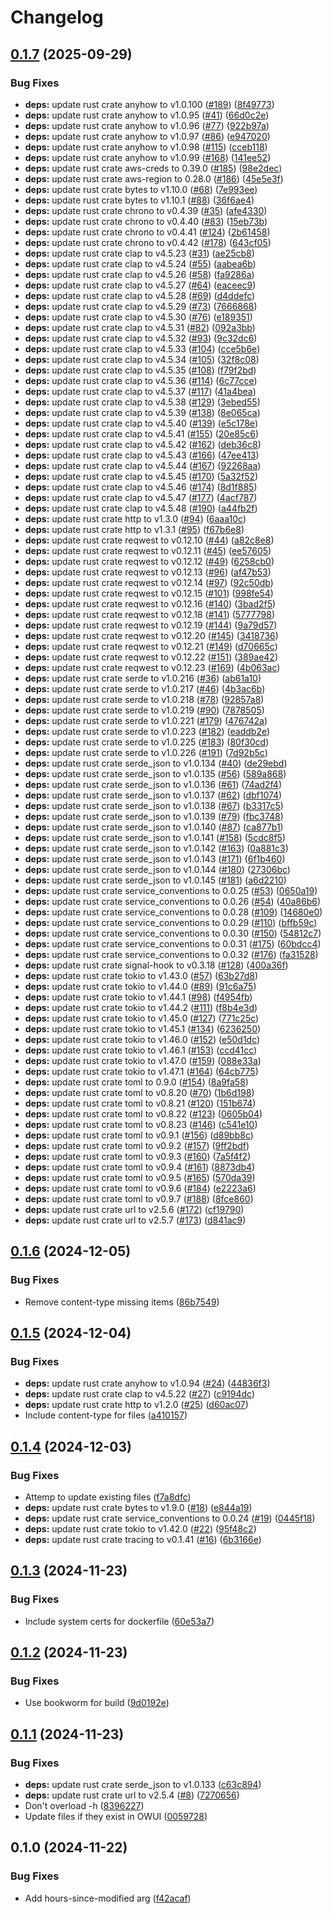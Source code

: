 # Changelog

## [0.1.7](https://github.com/philipcristiano/owui-rag-sync/compare/v0.1.6...v0.1.7) (2025-09-29)


### Bug Fixes

* **deps:** update rust crate anyhow to v1.0.100 ([#189](https://github.com/philipcristiano/owui-rag-sync/issues/189)) ([8f49773](https://github.com/philipcristiano/owui-rag-sync/commit/8f49773dbf622e5907ecd389dbaaff12a8d2bf90))
* **deps:** update rust crate anyhow to v1.0.95 ([#41](https://github.com/philipcristiano/owui-rag-sync/issues/41)) ([66d0c2e](https://github.com/philipcristiano/owui-rag-sync/commit/66d0c2e2e2080543a40751e8468577d07b0897e2))
* **deps:** update rust crate anyhow to v1.0.96 ([#77](https://github.com/philipcristiano/owui-rag-sync/issues/77)) ([922b97a](https://github.com/philipcristiano/owui-rag-sync/commit/922b97aef33010875deb9fa1b52c3b0da92d1b52))
* **deps:** update rust crate anyhow to v1.0.97 ([#86](https://github.com/philipcristiano/owui-rag-sync/issues/86)) ([e947020](https://github.com/philipcristiano/owui-rag-sync/commit/e94702031e28feab14bfbd9bb1505027cf51f7ad))
* **deps:** update rust crate anyhow to v1.0.98 ([#115](https://github.com/philipcristiano/owui-rag-sync/issues/115)) ([cceb118](https://github.com/philipcristiano/owui-rag-sync/commit/cceb11899d4b2c31ab46d9b536b24ac5d0c7656d))
* **deps:** update rust crate anyhow to v1.0.99 ([#168](https://github.com/philipcristiano/owui-rag-sync/issues/168)) ([141ee52](https://github.com/philipcristiano/owui-rag-sync/commit/141ee52b71a95bf8bcf8eeca3c90d23ef0fef2d3))
* **deps:** update rust crate aws-creds to 0.39.0 ([#185](https://github.com/philipcristiano/owui-rag-sync/issues/185)) ([98e2dec](https://github.com/philipcristiano/owui-rag-sync/commit/98e2dec262d58fbd3c3091a29eb055953e5afcfb))
* **deps:** update rust crate aws-region to 0.28.0 ([#186](https://github.com/philipcristiano/owui-rag-sync/issues/186)) ([45e5e3f](https://github.com/philipcristiano/owui-rag-sync/commit/45e5e3f683045df72a6ebff38bb03c2e195ed520))
* **deps:** update rust crate bytes to v1.10.0 ([#68](https://github.com/philipcristiano/owui-rag-sync/issues/68)) ([7e993ee](https://github.com/philipcristiano/owui-rag-sync/commit/7e993ee7109725a2dbbfd249d0b93f38d17c6b88))
* **deps:** update rust crate bytes to v1.10.1 ([#88](https://github.com/philipcristiano/owui-rag-sync/issues/88)) ([36f6ae4](https://github.com/philipcristiano/owui-rag-sync/commit/36f6ae4368c86630d8ba11eee1b2b4171e4786cc))
* **deps:** update rust crate chrono to v0.4.39 ([#35](https://github.com/philipcristiano/owui-rag-sync/issues/35)) ([afe4330](https://github.com/philipcristiano/owui-rag-sync/commit/afe433039af6cb30394eff3f55b1327ca8440ff9))
* **deps:** update rust crate chrono to v0.4.40 ([#83](https://github.com/philipcristiano/owui-rag-sync/issues/83)) ([15eb73b](https://github.com/philipcristiano/owui-rag-sync/commit/15eb73bb6dbae3e087eb8d20e426a5e8ae9efb16))
* **deps:** update rust crate chrono to v0.4.41 ([#124](https://github.com/philipcristiano/owui-rag-sync/issues/124)) ([2b61458](https://github.com/philipcristiano/owui-rag-sync/commit/2b61458ac0c12c2653b9c76d22e1a847bee8c57c))
* **deps:** update rust crate chrono to v0.4.42 ([#178](https://github.com/philipcristiano/owui-rag-sync/issues/178)) ([643cf05](https://github.com/philipcristiano/owui-rag-sync/commit/643cf05d63236d421a965f2681734603bb71b9ef))
* **deps:** update rust crate clap to v4.5.23 ([#31](https://github.com/philipcristiano/owui-rag-sync/issues/31)) ([ae25cb8](https://github.com/philipcristiano/owui-rag-sync/commit/ae25cb8e878e6f53c0130008c10f7f25a4c0cb27))
* **deps:** update rust crate clap to v4.5.24 ([#55](https://github.com/philipcristiano/owui-rag-sync/issues/55)) ([aabea6b](https://github.com/philipcristiano/owui-rag-sync/commit/aabea6be66daa9afef7d64dfc35d5ce9057d5614))
* **deps:** update rust crate clap to v4.5.26 ([#58](https://github.com/philipcristiano/owui-rag-sync/issues/58)) ([fa9286a](https://github.com/philipcristiano/owui-rag-sync/commit/fa9286aa60b8964ce43b45679ea23e6b84816a34))
* **deps:** update rust crate clap to v4.5.27 ([#64](https://github.com/philipcristiano/owui-rag-sync/issues/64)) ([eaceec9](https://github.com/philipcristiano/owui-rag-sync/commit/eaceec9fd8b331a614f987731f9270f1d57adf91))
* **deps:** update rust crate clap to v4.5.28 ([#69](https://github.com/philipcristiano/owui-rag-sync/issues/69)) ([d4ddefc](https://github.com/philipcristiano/owui-rag-sync/commit/d4ddefc54965b1e4e4922265575457dbd7c3155d))
* **deps:** update rust crate clap to v4.5.29 ([#73](https://github.com/philipcristiano/owui-rag-sync/issues/73)) ([7666868](https://github.com/philipcristiano/owui-rag-sync/commit/76668681ba7777316d8aef68bc86fc8890a6fb10))
* **deps:** update rust crate clap to v4.5.30 ([#76](https://github.com/philipcristiano/owui-rag-sync/issues/76)) ([e189351](https://github.com/philipcristiano/owui-rag-sync/commit/e1893514b1d028cf80747c35b53203a897a750b9))
* **deps:** update rust crate clap to v4.5.31 ([#82](https://github.com/philipcristiano/owui-rag-sync/issues/82)) ([092a3bb](https://github.com/philipcristiano/owui-rag-sync/commit/092a3bb63db8694ff315a1d16ff041e188313624))
* **deps:** update rust crate clap to v4.5.32 ([#93](https://github.com/philipcristiano/owui-rag-sync/issues/93)) ([9c32dc6](https://github.com/philipcristiano/owui-rag-sync/commit/9c32dc66c63a67c5724ad1246e5e83157a2978b4))
* **deps:** update rust crate clap to v4.5.33 ([#104](https://github.com/philipcristiano/owui-rag-sync/issues/104)) ([cce5b6e](https://github.com/philipcristiano/owui-rag-sync/commit/cce5b6eb2eb8d1f159ecd69549460ec0f8f581f8))
* **deps:** update rust crate clap to v4.5.34 ([#105](https://github.com/philipcristiano/owui-rag-sync/issues/105)) ([32f8c08](https://github.com/philipcristiano/owui-rag-sync/commit/32f8c082da518cdbb1d7fd6c319b2f416819a339))
* **deps:** update rust crate clap to v4.5.35 ([#108](https://github.com/philipcristiano/owui-rag-sync/issues/108)) ([f79f2bd](https://github.com/philipcristiano/owui-rag-sync/commit/f79f2bdfcaa06589a36b11476786671da1944c60))
* **deps:** update rust crate clap to v4.5.36 ([#114](https://github.com/philipcristiano/owui-rag-sync/issues/114)) ([6c77cce](https://github.com/philipcristiano/owui-rag-sync/commit/6c77cce46ddb4040f4a4ec5b5f8effd63be3ca36))
* **deps:** update rust crate clap to v4.5.37 ([#117](https://github.com/philipcristiano/owui-rag-sync/issues/117)) ([41a4bea](https://github.com/philipcristiano/owui-rag-sync/commit/41a4bea6cd2ae73806e729be7b3ae3392330d10b))
* **deps:** update rust crate clap to v4.5.38 ([#129](https://github.com/philipcristiano/owui-rag-sync/issues/129)) ([3ebed55](https://github.com/philipcristiano/owui-rag-sync/commit/3ebed555d41b29c3d4f42e0299d25c98748359ce))
* **deps:** update rust crate clap to v4.5.39 ([#138](https://github.com/philipcristiano/owui-rag-sync/issues/138)) ([8e065ca](https://github.com/philipcristiano/owui-rag-sync/commit/8e065ca7e665540ae6b9b4c3734ed4a1ee0125d6))
* **deps:** update rust crate clap to v4.5.40 ([#139](https://github.com/philipcristiano/owui-rag-sync/issues/139)) ([e5c178e](https://github.com/philipcristiano/owui-rag-sync/commit/e5c178e9a54b4fb919db3f959e92ea6377478441))
* **deps:** update rust crate clap to v4.5.41 ([#155](https://github.com/philipcristiano/owui-rag-sync/issues/155)) ([20e85c6](https://github.com/philipcristiano/owui-rag-sync/commit/20e85c60bae52fe147cdcf6f3b95c4cbb9fc6306))
* **deps:** update rust crate clap to v4.5.42 ([#162](https://github.com/philipcristiano/owui-rag-sync/issues/162)) ([deb36c8](https://github.com/philipcristiano/owui-rag-sync/commit/deb36c8fb890409d653d5569e6c63df03431d2cb))
* **deps:** update rust crate clap to v4.5.43 ([#166](https://github.com/philipcristiano/owui-rag-sync/issues/166)) ([47ee413](https://github.com/philipcristiano/owui-rag-sync/commit/47ee413899648c5ddb44f8d2b9f2bd48998e755d))
* **deps:** update rust crate clap to v4.5.44 ([#167](https://github.com/philipcristiano/owui-rag-sync/issues/167)) ([92268aa](https://github.com/philipcristiano/owui-rag-sync/commit/92268aad27358b8b31d71c48e5a7bbcbb542e2f7))
* **deps:** update rust crate clap to v4.5.45 ([#170](https://github.com/philipcristiano/owui-rag-sync/issues/170)) ([5a32f52](https://github.com/philipcristiano/owui-rag-sync/commit/5a32f5277c935e45f32a3d9507bef1eabf499c37))
* **deps:** update rust crate clap to v4.5.46 ([#174](https://github.com/philipcristiano/owui-rag-sync/issues/174)) ([8d1f885](https://github.com/philipcristiano/owui-rag-sync/commit/8d1f88577b27e13bf5d3de3c20065f4e5394533a))
* **deps:** update rust crate clap to v4.5.47 ([#177](https://github.com/philipcristiano/owui-rag-sync/issues/177)) ([4acf787](https://github.com/philipcristiano/owui-rag-sync/commit/4acf7872a4bce845e00bff376dc9a47bae305333))
* **deps:** update rust crate clap to v4.5.48 ([#190](https://github.com/philipcristiano/owui-rag-sync/issues/190)) ([a44fb2f](https://github.com/philipcristiano/owui-rag-sync/commit/a44fb2f72e4f3219913a03f4847cc0d229e45251))
* **deps:** update rust crate http to v1.3.0 ([#94](https://github.com/philipcristiano/owui-rag-sync/issues/94)) ([6aaa10c](https://github.com/philipcristiano/owui-rag-sync/commit/6aaa10c09db66e616ebe9168e756981744b205d7))
* **deps:** update rust crate http to v1.3.1 ([#95](https://github.com/philipcristiano/owui-rag-sync/issues/95)) ([f67b6e8](https://github.com/philipcristiano/owui-rag-sync/commit/f67b6e88793c8f4a8c3f6fd2feaf941081892ac9))
* **deps:** update rust crate reqwest to v0.12.10 ([#44](https://github.com/philipcristiano/owui-rag-sync/issues/44)) ([a82c8e8](https://github.com/philipcristiano/owui-rag-sync/commit/a82c8e8b760fd627ff43261bfc5b6ffd033207ca))
* **deps:** update rust crate reqwest to v0.12.11 ([#45](https://github.com/philipcristiano/owui-rag-sync/issues/45)) ([ee57605](https://github.com/philipcristiano/owui-rag-sync/commit/ee57605b065b851d8d7cbbe95c5db23756d8e957))
* **deps:** update rust crate reqwest to v0.12.12 ([#49](https://github.com/philipcristiano/owui-rag-sync/issues/49)) ([6258cb0](https://github.com/philipcristiano/owui-rag-sync/commit/6258cb0fcc89baf9861899a6ddf1901ba61b313f))
* **deps:** update rust crate reqwest to v0.12.13 ([#96](https://github.com/philipcristiano/owui-rag-sync/issues/96)) ([af47b53](https://github.com/philipcristiano/owui-rag-sync/commit/af47b536b8791b7e5a51b517947cbac5010c2fe7))
* **deps:** update rust crate reqwest to v0.12.14 ([#97](https://github.com/philipcristiano/owui-rag-sync/issues/97)) ([92c50db](https://github.com/philipcristiano/owui-rag-sync/commit/92c50dbde69f00a273702efe52b1661aef05e5a2))
* **deps:** update rust crate reqwest to v0.12.15 ([#101](https://github.com/philipcristiano/owui-rag-sync/issues/101)) ([998fe54](https://github.com/philipcristiano/owui-rag-sync/commit/998fe54deadfca278b291b722ecf41901bce7a5e))
* **deps:** update rust crate reqwest to v0.12.16 ([#140](https://github.com/philipcristiano/owui-rag-sync/issues/140)) ([3bad2f5](https://github.com/philipcristiano/owui-rag-sync/commit/3bad2f5a55fa38b494ee45eb592aff8d7f03b814))
* **deps:** update rust crate reqwest to v0.12.18 ([#141](https://github.com/philipcristiano/owui-rag-sync/issues/141)) ([5777798](https://github.com/philipcristiano/owui-rag-sync/commit/57777982ec9c3ab8ea6db45d7937667aa77b6a74))
* **deps:** update rust crate reqwest to v0.12.19 ([#144](https://github.com/philipcristiano/owui-rag-sync/issues/144)) ([9a79d57](https://github.com/philipcristiano/owui-rag-sync/commit/9a79d577009e1bb430f3bf6660f53ebc72f2f37d))
* **deps:** update rust crate reqwest to v0.12.20 ([#145](https://github.com/philipcristiano/owui-rag-sync/issues/145)) ([3418736](https://github.com/philipcristiano/owui-rag-sync/commit/34187366d30936e1013b3e8f8313913dc040bd22))
* **deps:** update rust crate reqwest to v0.12.21 ([#149](https://github.com/philipcristiano/owui-rag-sync/issues/149)) ([d70665c](https://github.com/philipcristiano/owui-rag-sync/commit/d70665c597dbf98450ec25234f1c0424625bb01a))
* **deps:** update rust crate reqwest to v0.12.22 ([#151](https://github.com/philipcristiano/owui-rag-sync/issues/151)) ([389ae42](https://github.com/philipcristiano/owui-rag-sync/commit/389ae4258def918fd74a500b86aded3498c362de))
* **deps:** update rust crate reqwest to v0.12.23 ([#169](https://github.com/philipcristiano/owui-rag-sync/issues/169)) ([4b063ac](https://github.com/philipcristiano/owui-rag-sync/commit/4b063ac7489c3242cf05f0693eb661489d941d85))
* **deps:** update rust crate serde to v1.0.216 ([#36](https://github.com/philipcristiano/owui-rag-sync/issues/36)) ([ab61a10](https://github.com/philipcristiano/owui-rag-sync/commit/ab61a1054d347334bccbab153dec3a42d41c0a40))
* **deps:** update rust crate serde to v1.0.217 ([#46](https://github.com/philipcristiano/owui-rag-sync/issues/46)) ([4b3ac6b](https://github.com/philipcristiano/owui-rag-sync/commit/4b3ac6baec3dbd04c80efb967f85e807e9e120f9))
* **deps:** update rust crate serde to v1.0.218 ([#78](https://github.com/philipcristiano/owui-rag-sync/issues/78)) ([92857a8](https://github.com/philipcristiano/owui-rag-sync/commit/92857a8cfaba2f2e759e778f07818a1a0a40af8b))
* **deps:** update rust crate serde to v1.0.219 ([#90](https://github.com/philipcristiano/owui-rag-sync/issues/90)) ([7878505](https://github.com/philipcristiano/owui-rag-sync/commit/7878505a65b4610bcf6dc56ab58c315b4d45ca55))
* **deps:** update rust crate serde to v1.0.221 ([#179](https://github.com/philipcristiano/owui-rag-sync/issues/179)) ([476742a](https://github.com/philipcristiano/owui-rag-sync/commit/476742ac73d7bc0a564e9ca93a58e3e06eef8020))
* **deps:** update rust crate serde to v1.0.223 ([#182](https://github.com/philipcristiano/owui-rag-sync/issues/182)) ([eaddb2e](https://github.com/philipcristiano/owui-rag-sync/commit/eaddb2eedf67f9a28f492678c1b8524cea7c8f12))
* **deps:** update rust crate serde to v1.0.225 ([#183](https://github.com/philipcristiano/owui-rag-sync/issues/183)) ([80f30cd](https://github.com/philipcristiano/owui-rag-sync/commit/80f30cd3ff9738781ca73bc83941973b80947fec))
* **deps:** update rust crate serde to v1.0.226 ([#191](https://github.com/philipcristiano/owui-rag-sync/issues/191)) ([7d92b5c](https://github.com/philipcristiano/owui-rag-sync/commit/7d92b5c0750a7dce3ab1223f8567cca4b5363e4a))
* **deps:** update rust crate serde_json to v1.0.134 ([#40](https://github.com/philipcristiano/owui-rag-sync/issues/40)) ([de29ebd](https://github.com/philipcristiano/owui-rag-sync/commit/de29ebdb3111ab74a763781d33247b067d34da1a))
* **deps:** update rust crate serde_json to v1.0.135 ([#56](https://github.com/philipcristiano/owui-rag-sync/issues/56)) ([589a868](https://github.com/philipcristiano/owui-rag-sync/commit/589a868de0c311ac119c96741386b00fd4999605))
* **deps:** update rust crate serde_json to v1.0.136 ([#61](https://github.com/philipcristiano/owui-rag-sync/issues/61)) ([74ad2f4](https://github.com/philipcristiano/owui-rag-sync/commit/74ad2f4c5e61fc908b179a9bb9cba93ecb93e136))
* **deps:** update rust crate serde_json to v1.0.137 ([#62](https://github.com/philipcristiano/owui-rag-sync/issues/62)) ([dbf1074](https://github.com/philipcristiano/owui-rag-sync/commit/dbf1074e2be142e4f8816cc9a157a379e2e2c076))
* **deps:** update rust crate serde_json to v1.0.138 ([#67](https://github.com/philipcristiano/owui-rag-sync/issues/67)) ([b3317c5](https://github.com/philipcristiano/owui-rag-sync/commit/b3317c50a267d4e3f6c01f7ea6b878c18339ae6c))
* **deps:** update rust crate serde_json to v1.0.139 ([#79](https://github.com/philipcristiano/owui-rag-sync/issues/79)) ([fbc3748](https://github.com/philipcristiano/owui-rag-sync/commit/fbc3748f10463c641664273d0f4f49950ddbb82b))
* **deps:** update rust crate serde_json to v1.0.140 ([#87](https://github.com/philipcristiano/owui-rag-sync/issues/87)) ([ca877b1](https://github.com/philipcristiano/owui-rag-sync/commit/ca877b107c7e4641f56994347433990171755445))
* **deps:** update rust crate serde_json to v1.0.141 ([#158](https://github.com/philipcristiano/owui-rag-sync/issues/158)) ([5cdc8f5](https://github.com/philipcristiano/owui-rag-sync/commit/5cdc8f5c6b43f7b99a44b9ccbc71276691f44b9c))
* **deps:** update rust crate serde_json to v1.0.142 ([#163](https://github.com/philipcristiano/owui-rag-sync/issues/163)) ([0a881c3](https://github.com/philipcristiano/owui-rag-sync/commit/0a881c3b8502efc8f175d42d755740917002a08d))
* **deps:** update rust crate serde_json to v1.0.143 ([#171](https://github.com/philipcristiano/owui-rag-sync/issues/171)) ([6f1b460](https://github.com/philipcristiano/owui-rag-sync/commit/6f1b460a6c4f573a5f8210f1b9a5ea03d184f309))
* **deps:** update rust crate serde_json to v1.0.144 ([#180](https://github.com/philipcristiano/owui-rag-sync/issues/180)) ([27306bc](https://github.com/philipcristiano/owui-rag-sync/commit/27306bc18731fa547fd016e6d00c06bb8e340210))
* **deps:** update rust crate serde_json to v1.0.145 ([#181](https://github.com/philipcristiano/owui-rag-sync/issues/181)) ([a6d2210](https://github.com/philipcristiano/owui-rag-sync/commit/a6d2210583c295cb247e8700aea00559b23b9105))
* **deps:** update rust crate service_conventions to 0.0.25 ([#53](https://github.com/philipcristiano/owui-rag-sync/issues/53)) ([0650a19](https://github.com/philipcristiano/owui-rag-sync/commit/0650a1975ff84f52981d07e6e3ca0488b9ca9512))
* **deps:** update rust crate service_conventions to 0.0.26 ([#54](https://github.com/philipcristiano/owui-rag-sync/issues/54)) ([40a86b6](https://github.com/philipcristiano/owui-rag-sync/commit/40a86b61ae9457141f310e6ab8b7cd90e073819a))
* **deps:** update rust crate service_conventions to 0.0.28 ([#109](https://github.com/philipcristiano/owui-rag-sync/issues/109)) ([14680e0](https://github.com/philipcristiano/owui-rag-sync/commit/14680e0caae447469016c1ffe4972242b38e15b0))
* **deps:** update rust crate service_conventions to 0.0.29 ([#110](https://github.com/philipcristiano/owui-rag-sync/issues/110)) ([bffb59c](https://github.com/philipcristiano/owui-rag-sync/commit/bffb59ce9f49272e65c9d698ab96178372f72f49))
* **deps:** update rust crate service_conventions to 0.0.30 ([#150](https://github.com/philipcristiano/owui-rag-sync/issues/150)) ([54812c7](https://github.com/philipcristiano/owui-rag-sync/commit/54812c7c9bf6695430d7049cb84255cafbf70e91))
* **deps:** update rust crate service_conventions to 0.0.31 ([#175](https://github.com/philipcristiano/owui-rag-sync/issues/175)) ([60bdcc4](https://github.com/philipcristiano/owui-rag-sync/commit/60bdcc4592439c0baa62e2da509656ac0a7c5bba))
* **deps:** update rust crate service_conventions to 0.0.32 ([#176](https://github.com/philipcristiano/owui-rag-sync/issues/176)) ([fa31528](https://github.com/philipcristiano/owui-rag-sync/commit/fa3152887d4474550ac32e611a8e18291fc55f4f))
* **deps:** update rust crate signal-hook to v0.3.18 ([#128](https://github.com/philipcristiano/owui-rag-sync/issues/128)) ([400a36f](https://github.com/philipcristiano/owui-rag-sync/commit/400a36ffcf31d54f61a3b3e7952bd93928f26a88))
* **deps:** update rust crate tokio to v1.43.0 ([#57](https://github.com/philipcristiano/owui-rag-sync/issues/57)) ([63b27d8](https://github.com/philipcristiano/owui-rag-sync/commit/63b27d8e3a32ebc597b3d92207e76b81a26a7229))
* **deps:** update rust crate tokio to v1.44.0 ([#89](https://github.com/philipcristiano/owui-rag-sync/issues/89)) ([91c6a75](https://github.com/philipcristiano/owui-rag-sync/commit/91c6a753cfe29240478da9190c1c1556c2e0263c))
* **deps:** update rust crate tokio to v1.44.1 ([#98](https://github.com/philipcristiano/owui-rag-sync/issues/98)) ([f4954fb](https://github.com/philipcristiano/owui-rag-sync/commit/f4954fbea0e461f9f4b7744d1610b10246d9ad31))
* **deps:** update rust crate tokio to v1.44.2 ([#111](https://github.com/philipcristiano/owui-rag-sync/issues/111)) ([f8b4e3d](https://github.com/philipcristiano/owui-rag-sync/commit/f8b4e3d2f3c4e74e02eb8ce77a5fdb697261db53))
* **deps:** update rust crate tokio to v1.45.0 ([#127](https://github.com/philipcristiano/owui-rag-sync/issues/127)) ([771c25c](https://github.com/philipcristiano/owui-rag-sync/commit/771c25cf564a062a50bf846c663e4c3c8195410a))
* **deps:** update rust crate tokio to v1.45.1 ([#134](https://github.com/philipcristiano/owui-rag-sync/issues/134)) ([6236250](https://github.com/philipcristiano/owui-rag-sync/commit/6236250aca4148fa2774697c18b48c51ce46bcfe))
* **deps:** update rust crate tokio to v1.46.0 ([#152](https://github.com/philipcristiano/owui-rag-sync/issues/152)) ([e50d1dc](https://github.com/philipcristiano/owui-rag-sync/commit/e50d1dce4558af8c1e5ff2963e34b178218f9493))
* **deps:** update rust crate tokio to v1.46.1 ([#153](https://github.com/philipcristiano/owui-rag-sync/issues/153)) ([ccd41cc](https://github.com/philipcristiano/owui-rag-sync/commit/ccd41cc9bf1cf1c51dc75cb80e95f6def20450dc))
* **deps:** update rust crate tokio to v1.47.0 ([#159](https://github.com/philipcristiano/owui-rag-sync/issues/159)) ([088e33a](https://github.com/philipcristiano/owui-rag-sync/commit/088e33acd189902f19f769a6f006e8122f5557f7))
* **deps:** update rust crate tokio to v1.47.1 ([#164](https://github.com/philipcristiano/owui-rag-sync/issues/164)) ([64cb775](https://github.com/philipcristiano/owui-rag-sync/commit/64cb775ee704686fd5dddbe2bdb233126b55083b))
* **deps:** update rust crate toml to 0.9.0 ([#154](https://github.com/philipcristiano/owui-rag-sync/issues/154)) ([8a9fa58](https://github.com/philipcristiano/owui-rag-sync/commit/8a9fa581939979bc7567f41425396a73151c5c08))
* **deps:** update rust crate toml to v0.8.20 ([#70](https://github.com/philipcristiano/owui-rag-sync/issues/70)) ([1b6d198](https://github.com/philipcristiano/owui-rag-sync/commit/1b6d198daa0867350972414db2e3e35f2cc7473a))
* **deps:** update rust crate toml to v0.8.21 ([#120](https://github.com/philipcristiano/owui-rag-sync/issues/120)) ([151b674](https://github.com/philipcristiano/owui-rag-sync/commit/151b67468eec557b4a59e5ae0b76fa9a71a9b0ac))
* **deps:** update rust crate toml to v0.8.22 ([#123](https://github.com/philipcristiano/owui-rag-sync/issues/123)) ([0605b04](https://github.com/philipcristiano/owui-rag-sync/commit/0605b04e932c5a0909e8aed59db36b92e239af26))
* **deps:** update rust crate toml to v0.8.23 ([#146](https://github.com/philipcristiano/owui-rag-sync/issues/146)) ([c541e10](https://github.com/philipcristiano/owui-rag-sync/commit/c541e10cb8978052e045ad53ef8ac56dcd05e0bf))
* **deps:** update rust crate toml to v0.9.1 ([#156](https://github.com/philipcristiano/owui-rag-sync/issues/156)) ([d89bb8c](https://github.com/philipcristiano/owui-rag-sync/commit/d89bb8ccd0db2264b50b67bcc2f33d85dc3b863b))
* **deps:** update rust crate toml to v0.9.2 ([#157](https://github.com/philipcristiano/owui-rag-sync/issues/157)) ([9ff2bdf](https://github.com/philipcristiano/owui-rag-sync/commit/9ff2bdfd6619c3dcf629a0d58a98ba203e6be467))
* **deps:** update rust crate toml to v0.9.3 ([#160](https://github.com/philipcristiano/owui-rag-sync/issues/160)) ([7a5f4f2](https://github.com/philipcristiano/owui-rag-sync/commit/7a5f4f27428c16f845635b0564b8c45b343d2c94))
* **deps:** update rust crate toml to v0.9.4 ([#161](https://github.com/philipcristiano/owui-rag-sync/issues/161)) ([8873db4](https://github.com/philipcristiano/owui-rag-sync/commit/8873db45388294ae1e328f6aa04c857eca34394b))
* **deps:** update rust crate toml to v0.9.5 ([#165](https://github.com/philipcristiano/owui-rag-sync/issues/165)) ([570da39](https://github.com/philipcristiano/owui-rag-sync/commit/570da391869e8299c83d15b56f17dd4a25d5c15a))
* **deps:** update rust crate toml to v0.9.6 ([#184](https://github.com/philipcristiano/owui-rag-sync/issues/184)) ([e2223a6](https://github.com/philipcristiano/owui-rag-sync/commit/e2223a6ad957c2e498ae43ee70f63884ca1ad171))
* **deps:** update rust crate toml to v0.9.7 ([#188](https://github.com/philipcristiano/owui-rag-sync/issues/188)) ([8fce860](https://github.com/philipcristiano/owui-rag-sync/commit/8fce86084b98e5fb903a9e26d6d4c5ec937400fb))
* **deps:** update rust crate url to v2.5.6 ([#172](https://github.com/philipcristiano/owui-rag-sync/issues/172)) ([cf19790](https://github.com/philipcristiano/owui-rag-sync/commit/cf19790316b7a33fc047dd2e1d48c249dc0976c1))
* **deps:** update rust crate url to v2.5.7 ([#173](https://github.com/philipcristiano/owui-rag-sync/issues/173)) ([d841ac9](https://github.com/philipcristiano/owui-rag-sync/commit/d841ac9203c9b747e4edc80f57a5a616161df282))

## [0.1.6](https://github.com/philipcristiano/owui-rag-sync/compare/v0.1.5...v0.1.6) (2024-12-05)


### Bug Fixes

* Remove content-type missing items ([86b7549](https://github.com/philipcristiano/owui-rag-sync/commit/86b7549c82c8a448f80d5d2f1997c54a5ebbd5be))

## [0.1.5](https://github.com/philipcristiano/owui-rag-sync/compare/v0.1.4...v0.1.5) (2024-12-04)


### Bug Fixes

* **deps:** update rust crate anyhow to v1.0.94 ([#24](https://github.com/philipcristiano/owui-rag-sync/issues/24)) ([44836f3](https://github.com/philipcristiano/owui-rag-sync/commit/44836f3b5ecc34b924fc068ca2d452acdde80c04))
* **deps:** update rust crate clap to v4.5.22 ([#27](https://github.com/philipcristiano/owui-rag-sync/issues/27)) ([c9194dc](https://github.com/philipcristiano/owui-rag-sync/commit/c9194dc7a6bc3d63d84a9157c5c51dccb3833392))
* **deps:** update rust crate http to v1.2.0 ([#25](https://github.com/philipcristiano/owui-rag-sync/issues/25)) ([d60ac07](https://github.com/philipcristiano/owui-rag-sync/commit/d60ac07284a8f8ae5221d7c24d8d96f978dc9f7a))
* Include content-type for files ([a410157](https://github.com/philipcristiano/owui-rag-sync/commit/a410157117b2803bb47af21dec6d8b1cc45ac9cc))

## [0.1.4](https://github.com/philipcristiano/owui-rag-sync/compare/v0.1.3...v0.1.4) (2024-12-03)


### Bug Fixes

* Attemp to update existing files ([f7a8dfc](https://github.com/philipcristiano/owui-rag-sync/commit/f7a8dfca6aebad9d8503cf3258bd0e9f523fe44f))
* **deps:** update rust crate bytes to v1.9.0 ([#18](https://github.com/philipcristiano/owui-rag-sync/issues/18)) ([e844a19](https://github.com/philipcristiano/owui-rag-sync/commit/e844a19350a214a3e0c6b63459f43b49722f4be9))
* **deps:** update rust crate service_conventions to 0.0.24 ([#19](https://github.com/philipcristiano/owui-rag-sync/issues/19)) ([0445f18](https://github.com/philipcristiano/owui-rag-sync/commit/0445f182692447272b6c6df0c085af98e7141d7a))
* **deps:** update rust crate tokio to v1.42.0 ([#22](https://github.com/philipcristiano/owui-rag-sync/issues/22)) ([95f48c2](https://github.com/philipcristiano/owui-rag-sync/commit/95f48c2e39fd6cdb1ee4cc6ecc1537ba7b834cec))
* **deps:** update rust crate tracing to v0.1.41 ([#16](https://github.com/philipcristiano/owui-rag-sync/issues/16)) ([6b3166e](https://github.com/philipcristiano/owui-rag-sync/commit/6b3166e6bd66b8f5bb0597e53505e98672dea2a4))

## [0.1.3](https://github.com/philipcristiano/owui-rag-sync/compare/v0.1.2...v0.1.3) (2024-11-23)


### Bug Fixes

* Include system certs for dockerfile ([60e53a7](https://github.com/philipcristiano/owui-rag-sync/commit/60e53a77801bbf6a44f936ccb3ba3f488cc17c03))

## [0.1.2](https://github.com/philipcristiano/owui-rag-sync/compare/v0.1.1...v0.1.2) (2024-11-23)


### Bug Fixes

* Use bookworm for build ([9d0192e](https://github.com/philipcristiano/owui-rag-sync/commit/9d0192ee8013b1ff0c456bdd874a25d82714833d))

## [0.1.1](https://github.com/philipcristiano/owui-rag-sync/compare/v0.1.0...v0.1.1) (2024-11-23)


### Bug Fixes

* **deps:** update rust crate serde_json to v1.0.133 ([c63c894](https://github.com/philipcristiano/owui-rag-sync/commit/c63c894dd0e7fdbd473de48162611638a8a03190))
* **deps:** update rust crate url to v2.5.4 ([#8](https://github.com/philipcristiano/owui-rag-sync/issues/8)) ([7270656](https://github.com/philipcristiano/owui-rag-sync/commit/727065611d54e6de021113948800ebdd2ba564dc))
* Don't overload -h ([8396227](https://github.com/philipcristiano/owui-rag-sync/commit/839622798e1ad96cee971d689a6c6c575ae6c4fd))
* Update files if they exist in OWUI ([0059728](https://github.com/philipcristiano/owui-rag-sync/commit/00597280732f063af579938a33c3ae573366777a))

## 0.1.0 (2024-11-22)


### Bug Fixes

* Add hours-since-modified arg ([f42acaf](https://github.com/philipcristiano/owui-rag-sync/commit/f42acaf36c55069078cf40f421ceb7822c93a77a))
